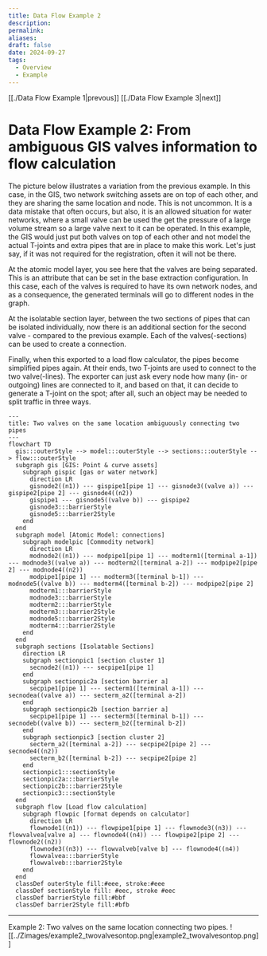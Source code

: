 ```yaml
---
title: Data Flow Example 2
description: 
permalink: 
aliases: 
draft: false
date: 2024-09-27
tags:
  - Overview
  - Example
---
```

[[./Data Flow Example 1|prevous]] [[./Data Flow Example 3|next]]
# Data Flow Example 2: From ambiguous GIS valves information to flow calculation

The picture below illustrates a variation from the previous example. In this case, in the GIS, two network switching assets are on top of each other, and they are sharing the same location and node. This is not uncommon. It is a data mistake that often occurs, but also, it is an allowed situation for water networks, where a small valve can be used the get the pressure of a large volume stream so a large valve next to it can be operated. In this example, the GIS would just put both valves on top of each other and not model the actual T-joints and extra pipes that are in place to make this work. Let's just say, if it was not required for the registration, often it will not be there.

At the atomic model layer, you see here that the valves are being separated. This is an attribute that can be set in the base extraction configuration. In this case, each of the valves is required to have its own network nodes, and as a consequence, the generated terminals will go to different nodes in the graph.

At the isolatable section layer, between the two sections of pipes that can be isolated individually, now there is an additional section for the second valve - compared to the previous example. Each of the valves(-sections) can be used to create a connection.

Finally, when this exported to a load flow calculator, the pipes become simplified pipes again. At their ends, two T-joints are used to connect to the two valve(-lines). The exporter can just ask every node how many (in- or outgoing) lines are connected to it, and based on that, it can decide to generate a T-joint on the spot; after all, such an object may be needed to split traffic in three ways.  

```mermaid
---
title: Two valves on the same location ambiguously connecting two pipes
---
flowchart TD
  gis:::outerStyle --> model:::outerStyle --> sections:::outerStyle --> flow:::outerStyle
  subgraph gis [GIS: Point & curve assets]
    subgraph gispic [gas or water network]
      direction LR 
      gisnode2((n1)) --- gispipe1[pipe 1] --- gisnode3((valve a)) --- gispipe2[pipe 2] --- gisnode4((n2))
      gispipe1 --- gisnode5((valve b)) --- gispipe2
      gisnode3:::barrierStyle
      gisnode5:::barrier2Style
    end
  end
  subgraph model [Atomic Model: connections]
    subgraph modelpic [Commodity network]
      direction LR 
      modnode2((n1)) --- modpipe1[pipe 1] --- modterm1([terminal a-1]) --- modnode3((valve a)) --- modterm2([terminal a-2]) --- modpipe2[pipe 2] --- modnode4((n2))
      modpipe1[pipe 1] --- modterm3([terminal b-1]) --- modnode5((valve b)) --- modterm4([terminal b-2]) --- modpipe2[pipe 2]
      modterm1:::barrierStyle
      modnode3:::barrierStyle
      modterm2:::barrierStyle
      modterm3:::barrier2Style
      modnode5:::barrier2Style
      modterm4:::barrier2Style
    end
  end
  subgraph sections [Isolatable Sections]
    direction LR 
    subgraph sectionpic1 [section cluster 1]
      secnode2((n1)) --- secpipe1[pipe 1]
    end
    subgraph sectionpic2a [section barrier a]
      secpipe1[pipe 1] --- secterm1([terminal a-1]) --- secnodea((valve a)) --- secterm_a2([terminal a-2])
    end
    subgraph sectionpic2b [section barrier a]
      secpipe1[pipe 1] --- secterm3([terminal b-1]) --- secnodeb((valve b)) --- secterm_b2([terminal b-2])
    end
    subgraph sectionpic3 [section cluster 2]
      secterm_a2([terminal a-2]) --- secpipe2[pipe 2] --- secnode4((n2))
      secterm_b2([terminal b-2]) --- secpipe2[pipe 2]
    end
    sectionpic1:::sectionStyle
    sectionpic2a:::barrierStyle
    sectionpic2b:::barrier2Style
    sectionpic3:::sectionStyle
  end
  subgraph flow [Load flow calculation]
    subgraph flowpic [format depends on calculator]
      direction LR 
      flownode1((n1)) --- flowpipe1[pipe 1] --- flownode3((n3)) --- flowvalvea[valve a] --- flownode4((n4)) --- flowpipe2[pipe 2] --- flownode2((n2))
      flownode3((n3)) --- flowvalveb[valve b] --- flownode4((n4))
      flowvalvea:::barrierStyle
      flowvalveb:::barrier2Style
    end
  end
  classDef outerStyle fill:#eee, stroke:#eee
  classDef sectionStyle fill: #eec, stroke #eec
  classDef barrierStyle fill:#bbf
  classDef barrier2Style fill:#bfb
```

---
Example 2: Two valves on the same location connecting two pipes.
![[../Zimages/example2_twovalvesontop.png|example2_twovalvesontop.png]]
